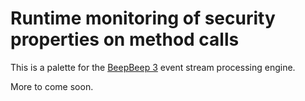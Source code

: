 Runtime monitoring of security properties on method calls
=========================================================

This is a palette for the [BeepBeep 3](https://liflab.github.io/beepbeep-3)
event stream processing engine.

More to come soon.